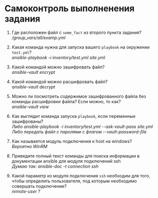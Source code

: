 # Самоконтроль выполненения задания

1. Где расположен файл с `some_fact` из второго пункта задания?  
*/group_vars/all/examp.yml*

2. Какая команда нужна для запуска вашего `playbook` на окружении `test.yml`?  
*ansible-playbook -i inventory/test.yml site.yml*

3. Какой командой можно зашифровать файл?  
*ansible-vault encrypt*

4. Какой командой можно расшифровать файл?  
*ansible-vault decrypt*

5. Можно ли посмотреть содержимое зашифрованного файла без команды расшифровки файла? Если можно, то как?  
*ansible-vault view*

6. Как выглядит команда запуска `playbook`, если переменные зашифрованы?  
*Либо ansible-playbook -i inventory/test.yml --ask-vault-pass site.yml*
*Либо передать файл с паролями с флагом --vault-password-file*

7. Как называется модуль подключения к host на windows?  
*Вероятно WinRM*

8. Приведите полный текст команды для поиска информации в документации ansible для модуля подключений ssh  
*Думаю так: ansible-doc -t connection ssh*

9. Какой параметр из модуля подключения `ssh` необходим для того, чтобы определить пользователя, под которым необходимо совершать подключение?  
*remote-user ?*
